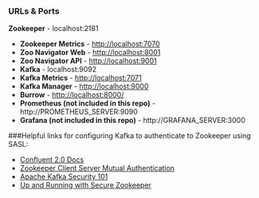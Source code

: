 ### URLs & Ports

**Zookeeper** - localhost:2181

* **Zookeeper Metrics** - [http://localhost:7070](http://localhost:7070)
* **Zoo Navigator Web** - [http://localhost:8001](http://localhost:8001)
* **Zoo Navigator API** - [http://localhost:9001](http://localhost:9001)
* **Kafka** - localhost:9092
* **Kafka Metrics** - [http://localhost:7071](http://localhost:7071)
* **Kafka Manager** - [http://localhost:9000](http://localhost:9000)
* **Burrow** - [http://localhost:8000/](http://localhost:8000/v3/kafka/local)
* **Prometheus (not included in this repo)** - http://PROMETHEUS_SERVER:9090
* **Grafana (not included in this repo)** - http://GRAFANA_SERVER:3000

###Helpful links for configuring Kafka to authenticate to Zookeeper using SASL:

* [Confluent 2.0 Docs](https://docs.confluent.io/2.0.0/kafka/zookeeper-authentication.html)
* [Zookeeper Client Server Mutual Authentication](https://cwiki.apache.org/confluence/display/ZOOKEEPER/Client-Server+mutual+authentication)
* [Apache Kafka Security 101](https://www.confluent.io/blog/apache-kafka-security-authorization-authentication-encryption/)
* [Up and Running with Secure Zookeeper](https://github.com/ekoontz/zookeeper/wiki)